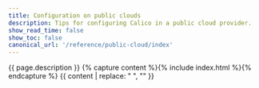 ```yaml
---
title: Configuration on public clouds
description: Tips for configuring Calico in a public cloud provider.
show_read_time: false
show_toc: false
canonical_url: '/reference/public-cloud/index'
---
```

{{ page.description }}
{% capture content %}{% include index.html %}{% endcapture %}
{{ content | replace: "    ", "" }}
